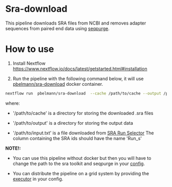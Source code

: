 # Sra-download

This pipeline downloads SRA files from NCBI and removes adapter sequences from paired end data using [seqpurge](https://www.ncbi.nlm.nih.gov/pubmed/27161244).

# How to use

1. Install Nextflow https://www.nextflow.io/docs/latest/getstarted.html#installation

2. Run the pipeline with the following command below, it will use [pbelmann/sra-download](https://hub.docker.com/r/pbelmann/sra-download/) docker container.

~~~BASH
nextflow run  pbelmann/sra-download  --cache /path/to/cache --output /path/to/output --input /path/to/input.txt -with-docker -with-trace -with-timeline  pbelmann/sra-download
~~~

   where:
   
 * '/path/to/cache' is a directory for storing the downloaded .sra files
    
 * '/path/to/output' is a directory for storing the output data
       
 * '/path/to/input.txt' is a file downloaded from [SRA Run Selector](https://www.ncbi.nlm.nih.gov/Traces/study/)
          The column containing the SRA ids should have the name 'Run_s' 


**NOTE!:** 
 
 * You can use this pipeline without docker but then you will have to change the path to the sra toolkit and seqpurge in your [config](https://github.com/pbelmann/sra-download/blob/master/nextflow.config).
 
 * You can distribute the pipeline on a grid system by providing the [executor](https://www.nextflow.io/docs/latest/executor.html) in your config.
